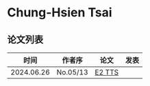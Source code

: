 # Chung-Hsien Tsai


## 论文列表

| 时间 | 作者序 | 论文 | 发表 |
|:-:|:-:|---|---|
| 2024.06.26 | No.05/13 | [E2 TTS](../Models/Flow/2024.06.26_E2_TTS.md) |